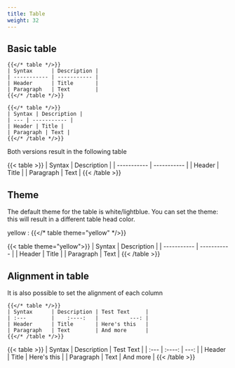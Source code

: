 ```yaml
---
title: Table
weight: 32
---
```


## Basic table

```
{{</* table */>}}
| Syntax      | Description |
| ----------- | ----------- |
| Header      | Title       |
| Paragraph   | Text        |
{{</* /table */>}}
```

```
{{</* table */>}}
| Syntax | Description |
| --- | ----------- |
| Header | Title |
| Paragraph | Text |
{{</* /table */>}}
```

Both versions result in the following table

{{< table >}}
| Syntax      | Description |
| ----------- | ----------- |
| Header      | Title       |
| Paragraph   | Text        |
{{< /table >}}

## Theme
The default theme for the table is white/lightblue.
You can set the theme: this will result in a different table head color.

yellow
: {{</* table theme="yellow" */>}}

{{< table theme="yellow">}}
| Syntax      | Description |
| ----------- | ----------- |
| Header      | Title       |
| Paragraph   | Text        |
{{< /table >}}

## Alignment in table

It is also possible to set the alignment of each column

```
{{</* table */>}}
| Syntax      | Description | Test Text     |
| :---        |    :----:   |          ---: |
| Header      | Title       | Here's this   |
| Paragraph   | Text        | And more      |
{{</* /table */>}}
```

{{< table >}}
| Syntax      | Description | Test Text     |
| :---        |    :----:   |          ---: |
| Header      | Title       | Here's this   |
| Paragraph   | Text        | And more      |
{{< /table >}}
